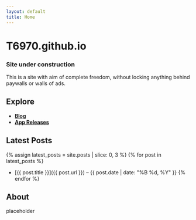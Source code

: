 ```yaml
---
layout: default
title: Home
---
```


# T6970.github.io
### Site under construction

This is a site with aim of complete freedom, without locking anything behind paywalls or walls of ads.

## Explore

- [**Blog**](/blog/)
- [**App Releases**](/app/)

## Latest Posts

{% assign latest_posts = site.posts | slice: 0, 3 %}
{% for post in latest_posts %}
- [{{ post.title }}]({{ post.url }}) – {{ post.date | date: "%B %d, %Y" }}
{% endfor %}

## About 

placeholder 
